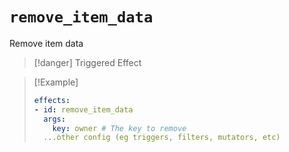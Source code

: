 # `remove_item_data`

Remove item data

> [!danger] Triggered Effect

> [!Example]
> ```yaml
> effects:
> - id: remove_item_data
>   args:
>     key: owner # The key to remove
>   ...other config (eg triggers, filters, mutators, etc)
> ```